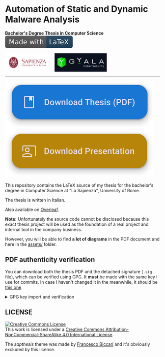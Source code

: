 # Automation of Static and Dynamic Malware Analysis

**Bachelor's Degree Thesis in Computer Science**
<a href="https://www.overleaf.com/read/xdjkjrjcqyym">
    <img src=".github/assets/made-with-latex.svg" alt="Made with LaTeX">
</a>

<div style="display: flex; align-items: center;">
<img src=".github/assets/sapienza.png" height="60" style="background-color: #d2d2d2; margin-right: 16px;">
<img src=".github/assets/gyala.svg" width="170" style="background-color: #303030; max-height: 60px; ">
</div>

---

<a href="https://raw.githubusercontent.com/simonesestito/bachelor-thesis/main/thesis.pdf">
    <img src=".github/assets/thesis-button.svg" alt="Download Thesis">
</a>
<a href="https://raw.githubusercontent.com/simonesestito/bachelor-thesis/main/presentation.pdf">
    <img src=".github/assets/presentation-button.svg" alt="Download Presentation">
</a>

This repository contains the LaTeX source of my thesis for the bachelor's degree
in Computer Science at "La Sapienza", University of Rome.

The thesis is written in Italian.

Also available on [Overleaf](https://www.overleaf.com/read/xdjkjrjcqyym).

**Note:**
Unfortunately the source code cannot be disclosed
because this exact thesis project will be used as
the foundation of a real project and internal tool in the company business.

However, you will be able to find **a lot of diagrams** in the PDF document and here in the [assets/](assets/) folder.

## PDF authenticity verification
You can download both the thesis PDF and the detached signature (`.sig` file), which can be verified using GPG.
It **must** be made with the same key I use for commits. In case I haven't changed it in the meanwhile, it should be [this one](https://github.com/simonesestito.gpg).

<details>
<summary>GPG key import and verification</summary>

```sh
git clone --depth=1 https://github.com/simonesestito/bachelor-thesis.git
cd bachelor-thesis/
curl -sSL https://github.com/simonesestito.gpg | gpg --import -
gpg --verify thesis.pdf.sig
```
</details>

## LICENSE

<a rel="license" href="http://creativecommons.org/licenses/by-nc-sa/4.0/"><img alt="Creative Commons License" style="border-width:0" src="https://i.creativecommons.org/l/by-nc-sa/4.0/88x31.png" /></a><br />This work is licensed under a <a rel="license" href="http://creativecommons.org/licenses/by-nc-sa/4.0/">Creative Commons Attribution-NonCommercial-ShareAlike 4.0 International License</a>.

The *sapthesis* theme was made by [Francesco Biccari](https://biccari.altervista.org/c/informatica/latex/sapthesis.php) and it's obviously excluded by this license.

